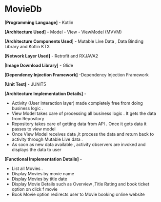 # MovieDb

**[Programming Language]** - Kotlin

**[Architecture Used]** - Model - View - ViewModel (MVVM)

**[Architecture Components Used**] - Mutable Live Data , Data Binding Library and Kotlin KTX

**[Network Layer Used]** - Retrofit and RXJAVA2

**[Image Download Library]** - Glide

**[Dependency Injection Framework]** -Dependency Injection Framework

**[Unit Test]** - JUNIT5

**[Architecture Implementation Details]** - 
- Activity (User Interaction layer) made completely free from doing business logic .
- View Model takes care of processing all business logic . It gets the data from Repository 
- Repository takes care of getting data from API . Once it gets data it passes to view model 
- Once View Model receives data ,it process the data and return back to activity through Mutable Live data .
- As soon as new data available , activity observers are invoked and displays the data to user 


**[Functional Implementation Details]** - 
- List all Movies .
- Display Movies by movie name 
- Display Movies by title date 
- Display Movie Details such as Overview ,Title  Rating and book ticket option on click f movie 
- Book Movie option redirects user to Movie booking online website 
